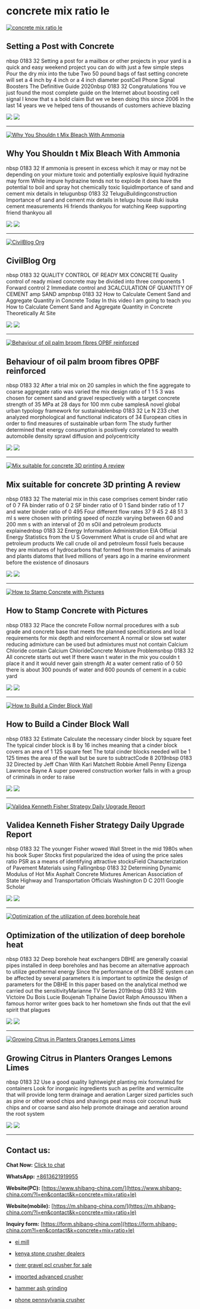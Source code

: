 # concrete mix ratio le

<a href="https://swt.shibang-china.com/?l=en&img&k=concrete+mix+ratio+le" target="_blank">![concrete mix ratio le](http://static.shibang-china.com/all-800x300/248.jpg)</a>

## Setting a Post with Concrete
nbsp 0183 32 Setting a post for a mailbox or other projects in your yard is a quick and easy weekend project you can do with just a few simple steps Pour the dry mix into the tube Two 50 pound bags of fast setting concrete will set a 4 inch by 4 inch or a 4 inch diameter postCell Phone Signal Boosters The Definitive Guide 2020nbsp 0183 32 Congratulations You ve just found the most complete guide on the Internet about boosting cell signal I know that s a bold claim But we ve been doing this since 2006 In the last 14 years we ve helped tens of thousands of customers achieve blazing


<a href="https://whatsapp.shibangsoft.com/WhatsApp.php" target="_blank" title="WhatsApp">![](http://static.shibang-china.com/icon/whatsapp.png)</a> <a href="https://swt.shibang-china.com/?l=en&icon&k=concrete+mix+ratio+le" target="_blank">![](http://static.shibang-china.com/icon/chat-en.png)</a>

---

<a href="https://swt.shibang-china.com/?l=en&img&k=concrete+mix+ratio+le" target="_blank">![Why You Shouldn t Mix Bleach With Ammonia](http://static.shibang-china.com/all-800x300/862.jpg)</a>

## Why You Shouldn t Mix Bleach With Ammonia
nbsp 0183 32 If ammonia is present in excess which it may or may not be depending on your mixture toxic and potentially explosive liquid hydrazine may form While impure hydrazine tends not to explode it does have the potential to boil and spray hot chemically toxic liquidImportance of sand and cement mix details in telugunbsp 0183 32 TeluguBuildingconstruction Importance of sand and cement mix details in telugu house illuki isuka cement measurements Hi friends thankyou for watching Keep supporting friend thankyou all


<a href="https://whatsapp.shibangsoft.com/WhatsApp.php" target="_blank" title="WhatsApp">![](http://static.shibang-china.com/icon/whatsapp.png)</a> <a href="https://swt.shibang-china.com/?l=en&icon&k=concrete+mix+ratio+le" target="_blank">![](http://static.shibang-china.com/icon/chat-en.png)</a>

---

<a href="https://swt.shibang-china.com/?l=en&img&k=concrete+mix+ratio+le" target="_blank">![CivilBlog Org](http://static.shibang-china.com/all-800x300/505.jpg)</a>

## CivilBlog Org
nbsp 0183 32 QUALITY CONTROL OF READY MIX CONCRETE Quality control of ready mixed concrete may be divided into three components 1 Forward control 2 Immediate control and 3CALCULATION OF QUANTITY OF CEMENT amp SAND ampnbsp 0183 32 How to Calculate Cement Sand and Aggregate Quantity in Concrete Today In this video I am going to teach you How to Calculate Cement Sand and Aggregate Quantity in Concrete Theoretically At Site


<a href="https://whatsapp.shibangsoft.com/WhatsApp.php" target="_blank" title="WhatsApp">![](http://static.shibang-china.com/icon/whatsapp.png)</a> <a href="https://swt.shibang-china.com/?l=en&icon&k=concrete+mix+ratio+le" target="_blank">![](http://static.shibang-china.com/icon/chat-en.png)</a>

---

<a href="https://swt.shibang-china.com/?l=en&img&k=concrete+mix+ratio+le" target="_blank">![Behaviour of oil palm broom fibres OPBF reinforced](http://static.shibang-china.com/all-800x300/327.jpg)</a>

## Behaviour of oil palm broom fibres OPBF reinforced
nbsp 0183 32 After a trial mix on 20 samples in which the fine aggregate to coarse aggregate ratio was varied the mix design ratio of 1 1 5 3 was chosen for cement sand and gravel respectively with a target concrete strength of 35 MPa at 28 days for 100 mm cube samplesA novel global urban typology framework for sustainablenbsp 0183 32 Le N 233 chet analyzed morphological and functional indicators of 34 European cities in order to find measures of sustainable urban form The study further determined that energy consumption is positively correlated to wealth automobile density sprawl diffusion and polycentricity


<a href="https://whatsapp.shibangsoft.com/WhatsApp.php" target="_blank" title="WhatsApp">![](http://static.shibang-china.com/icon/whatsapp.png)</a> <a href="https://swt.shibang-china.com/?l=en&icon&k=concrete+mix+ratio+le" target="_blank">![](http://static.shibang-china.com/icon/chat-en.png)</a>

---

<a href="https://swt.shibang-china.com/?l=en&img&k=concrete+mix+ratio+le" target="_blank">![Mix suitable for concrete 3D printing A review](http://static.shibang-china.com/all-800x300/604.jpg)</a>

## Mix suitable for concrete 3D printing A review
nbsp 0183 32 The material mix in this case comprises cement binder ratio of 0 7 FA binder ratio of 0 2 SF binder ratio of 0 1 Sand binder ratio of 1 7 and water binder ratio of 0 495 Four different flow rates 37 9 45 2 48 51 3 ml s were chosen with printing speed of nozzle varying between 60 and 200 mm s with an interval of 20 m sOil and petroleum products explainednbsp 0183 32 Energy Information Administration EIA Official Energy Statistics from the U S Government What is crude oil and what are petroleum products We call crude oil and petroleum fossil fuels because they are mixtures of hydrocarbons that formed from the remains of animals and plants diatoms that lived millions of years ago in a marine environment before the existence of dinosaurs


<a href="https://whatsapp.shibangsoft.com/WhatsApp.php" target="_blank" title="WhatsApp">![](http://static.shibang-china.com/icon/whatsapp.png)</a> <a href="https://swt.shibang-china.com/?l=en&icon&k=concrete+mix+ratio+le" target="_blank">![](http://static.shibang-china.com/icon/chat-en.png)</a>

---

<a href="https://swt.shibang-china.com/?l=en&img&k=concrete+mix+ratio+le" target="_blank">![How to Stamp Concrete with Pictures](http://static.shibang-china.com/all-800x300/1464.jpg)</a>

## How to Stamp Concrete with Pictures
nbsp 0183 32 Place the concrete Follow normal procedures with a sub grade and concrete base that meets the planned specifications and local requirements for mix depth and reinforcement A normal or slow set water reducing admixture can be used but admixtures must not contain Calcium Chloride contain Calcium ChlorideConcrete Moisture Problemsnbsp 0183 32 All concrete starts out wet If there wasn t water in the mix you couldn t place it and it would never gain strength At a water cement ratio of 0 50 there is about 300 pounds of water and 600 pounds of cement in a cubic yard


<a href="https://whatsapp.shibangsoft.com/WhatsApp.php" target="_blank" title="WhatsApp">![](http://static.shibang-china.com/icon/whatsapp.png)</a> <a href="https://swt.shibang-china.com/?l=en&icon&k=concrete+mix+ratio+le" target="_blank">![](http://static.shibang-china.com/icon/chat-en.png)</a>

---

<a href="https://swt.shibang-china.com/?l=en&img&k=concrete+mix+ratio+le" target="_blank">![How to Build a Cinder Block Wall](http://static.shibang-china.com/all-800x300/1338.jpg)</a>

## How to Build a Cinder Block Wall
nbsp 0183 32 Estimate Calculate the necessary cinder block by square feet The typical cinder block is 8 by 16 inches meaning that a cinder block covers an area of 1 125 square feet The total cinder blocks needed will be 1 125 times the area of the wall but be sure to subtractCode 8 2019nbsp 0183 32 Directed by Jeff Chan With Kari Matchett Robbie Amell Penny Eizenga Lawrence Bayne A super powered construction worker falls in with a group of criminals in order to raise


<a href="https://whatsapp.shibangsoft.com/WhatsApp.php" target="_blank" title="WhatsApp">![](http://static.shibang-china.com/icon/whatsapp.png)</a> <a href="https://swt.shibang-china.com/?l=en&icon&k=concrete+mix+ratio+le" target="_blank">![](http://static.shibang-china.com/icon/chat-en.png)</a>

---

<a href="https://swt.shibang-china.com/?l=en&img&k=concrete+mix+ratio+le" target="_blank">![Validea Kenneth Fisher Strategy Daily Upgrade Report](http://static.shibang-china.com/all-800x300/166.jpg)</a>

## Validea Kenneth Fisher Strategy Daily Upgrade Report
nbsp 0183 32 The younger Fisher wowed Wall Street in the mid 1980s when his book Super Stocks first popularized the idea of using the price sales ratio PSR as a means of identifying attractive stocksField Characterization of Pavement Materials using Fallingnbsp 0183 32 Determining Dynamic Modulus of Hot Mix Asphalt Concrete Mixtures American Association of State Highway and Transportation Officials Washington D C 2011 Google Scholar


<a href="https://whatsapp.shibangsoft.com/WhatsApp.php" target="_blank" title="WhatsApp">![](http://static.shibang-china.com/icon/whatsapp.png)</a> <a href="https://swt.shibang-china.com/?l=en&icon&k=concrete+mix+ratio+le" target="_blank">![](http://static.shibang-china.com/icon/chat-en.png)</a>

---

<a href="https://swt.shibang-china.com/?l=en&img&k=concrete+mix+ratio+le" target="_blank">![Optimization of the utilization of deep borehole heat](http://static.shibang-china.com/all-800x300/1096.jpg)</a>

## Optimization of the utilization of deep borehole heat
nbsp 0183 32 Deep borehole heat exchangers DBHE are generally coaxial pipes installed in deep boreholes and has become an alternative approach to utilize geothermal energy Since the performance of the DBHE system can be affected by several parameters it is important to optimize the design of parameters for the DBHE In this paper based on the analytical method we carried out the sensitivityMarianne TV Series 2019nbsp 0183 32 With Victoire Du Bois Lucie Boujenah Tiphaine Daviot Ralph Amoussou When a famous horror writer goes back to her hometown she finds out that the evil spirit that plagues


<a href="https://whatsapp.shibangsoft.com/WhatsApp.php" target="_blank" title="WhatsApp">![](http://static.shibang-china.com/icon/whatsapp.png)</a> <a href="https://swt.shibang-china.com/?l=en&icon&k=concrete+mix+ratio+le" target="_blank">![](http://static.shibang-china.com/icon/chat-en.png)</a>

---

<a href="https://swt.shibang-china.com/?l=en&img&k=concrete+mix+ratio+le" target="_blank">![Growing Citrus in Planters Oranges Lemons Limes](http://static.shibang-china.com/all-800x300/809.jpg)</a>

## Growing Citrus in Planters Oranges Lemons Limes
nbsp 0183 32 Use a good quality lightweight planting mix formulated for containers Look for inorganic ingredients such as perlite and vermiculite that will provide long term drainage and aeration Larger sized particles such as pine or other wood chips and shavings peat moss coir coconut husk chips and or coarse sand also help promote drainage and aeration around the root system

<a href="https://whatsapp.shibangsoft.com/WhatsApp.php" target="_blank" title="WhatsApp">![](http://static.shibang-china.com/icon/whatsapp.png)</a> <a href="https://swt.shibang-china.com/?l=en&icon&k=concrete+mix+ratio+le" target="_blank">![](http://static.shibang-china.com/icon/chat-en.png)</a>

---
## Contact us:

**Chat Now:** [Click to chat](https://swt.shibang-china.com?l=en&contact&k=concrete+mix+ratio+le)

**WhatsApp:**  [+8613621919955](https://whatsapp.shibangsoft.com/WhatsApp.php)

**Website(PC):** [https://www.shibang-china.com/](https://www.shibang-china.com/?l=en&contact&k=concrete+mix+ratio+le)

**Website(mobile):** [https://m.shibang-china.com/](https://m.shibang-china.com/?l=en&contact&k=concrete+mix+ratio+le)

**Inquiry form:** [https://form.shibang-china.com](https://form.shibang-china.com?l=en&contact&k=concrete+mix+ratio+le)

* [ei mill](../165/ei%20mill.md)

* [kenya stone crusher dealers](../167/kenya%20stone%20crusher%20dealers.md)

* [river gravel pcl crusher for sale](../164/river%20gravel%20pcl%20crusher%20for%20sale.md)

* [imported advanced crusher](../161/imported%20advanced%20crusher.md)

* [hammer ash grinding](../164/hammer%20ash%20grinding.md)

* [phone pennsylvania crusher](../162/phone%20pennsylvania%20crusher.md)